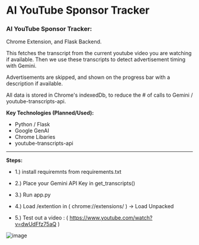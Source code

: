 # AI YouTube Sponsor Tracker
### AI YouTube Sponsor Tracker:

Chrome Extension, and Flask Backend. 

This fetches the transcript from the current youtube video you are watching if available.
Then we use these transcripts to detect advertisement timing with Gemini. 

Advertisements are skipped, and shown on the progress bar with a description if available. 

All data is stored in Chrome's indexedDb, to reduce the # of calls to Gemini / youtube-transcripts-api.

**Key Technologies (Planned/Used):**
* Python / Flask
* Google GenAI
* Chrome Libaries
* youtube-transcripts-api
---

**Steps:** 
* 1.) install requiremnts from requirements.txt

* 2.) Place your Gemini API Key in get_transcripts()

* 3.) Run app.py

* 4.) Load /extention in ( chrome://extensions/ ) -> Load Unpacked

* 5.) Test out a video : ( https://www.youtube.com/watch?v=dwUdFfz75aQ ) 



![image](https://github.com/user-attachments/assets/64cbf188-95c8-459d-b0c0-229085356ffa)
